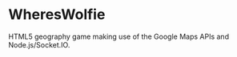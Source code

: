 WheresWolfie
============

HTML5 geography game making use of the Google Maps APIs and Node.js/Socket.IO.
